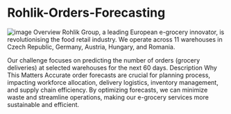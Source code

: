 # Rohlik-Orders-Forecasting
![image](https://github.com/user-attachments/assets/f04bb318-181f-4136-8b47-5f0a847f0810)
Overview
Rohlik Group, a leading European e-grocery innovator, is revolutionising the food retail industry. We operate across 11 warehouses in Czech Republic, Germany, Austria, Hungary, and Romania.

Our challenge focuses on predicting the number of orders (grocery deliveries) at selected warehouses for the next 60 days.
Description
Why This Matters
Accurate order forecasts are crucial for planning process, impacting workforce allocation, delivery logistics, inventory management, and supply chain efficiency. By optimizing forecasts, we can minimize waste and streamline operations, making our e-grocery services more sustainable and efficient.

